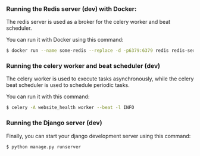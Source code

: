 
### Running the Redis server (dev) with Docker:
The redis server is used as a broker for the celery worker and beat scheduler.

You can run it with Docker using this command:
```bash
$ docker run --name some-redis --replace -d -p6379:6379 redis redis-server --save 60 1 --loglevel warning
```

### Running the celery worker and beat scheduler (dev)
The celery worker is used to execute tasks asynchronously, while the celery beat scheduler is used to schedule periodic tasks. 

You can run it with this command:
```bash
$ celery -A website_health worker --beat -l INFO
```

### Running the Django server (dev)
Finally, you can start your django development server using this command:

```bash
$ python manage.py runserver
```